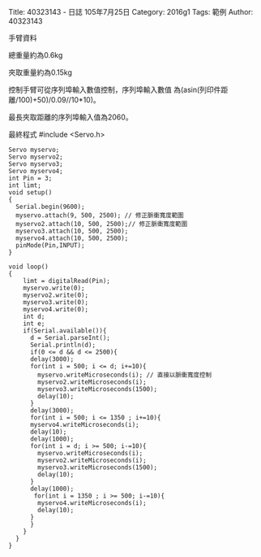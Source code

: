 Title: 40323143 -  日誌  105年7月25日
Category: 2016g1
Tags: 範例
Author: 40323143

手臂資料
<!-- PELICAN_END_SUMMARY -->


總重量約為0.6kg

夾取重量約為0.15kg

控制手臂可從序列埠輸入數值控制，序列埠輸入數值
為(asin(列印件距離/100)+50)/0.09//10*10)。

最長夾取距離的序列埠輸入值為2060。

最終程式
    #include <Servo.h> 
    
    Servo myservo;
    Servo myservo2;
    Servo myservo3;
    Servo myservo4;
    int Pin = 3;
    int limt;   
    void setup() 
    { 
      Serial.begin(9600);
      myservo.attach(9, 500, 2500); // 修正脈衝寬度範圍
      myservo2.attach(10, 500, 2500);// 修正脈衝寬度範圍
      myservo3.attach(10, 500, 2500);
      myservo4.attach(10, 500, 2500);
      pinMode(Pin,INPUT);
    } 
    
    void loop() 
    { 
        limt = digitalRead(Pin);  
        myservo.write(0);
        myservo2.write(0); 
        myservo3.write(0);
        myservo4.write(0); 
        int d;
        int e;
        if(Serial.available()){
          d = Serial.parseInt();
          Serial.println(d);  
          if(0 <= d && d <= 2500){
          delay(3000);
          for(int i = 500; i <= d; i+=10){
            myservo.writeMicroseconds(i); // 直接以脈衝寬度控制
            myservo2.writeMicroseconds(i);
            myservo3.writeMicroseconds(1500);
            delay(10);
          }
          delay(3000);
          for(int i = 500; i <= 1350 ; i+=10){
          myservo4.writeMicroseconds(i);
          delay(10);
          delay(1000);
          for(int i = d; i >= 500; i-=10){
            myservo.writeMicroseconds(i);
            myservo2.writeMicroseconds(i);
            myservo3.writeMicroseconds(1500);
            delay(10);
          }
          delay(1000);
           for(int i = 1350 ; i >= 500; i-=10){
            myservo4.writeMicroseconds(i);
            delay(10);
          }
          }
        }
      }
    }

    







